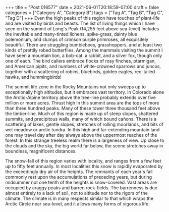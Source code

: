 +++
title = "Post 016577"
date = 2021-06-01T20:18:59-07:00
draft = false
categories = ["Category A", "Category B"]
tags = ["Tag A", "Tag B", "Tag C", "Tag D"]
+++
Even the high peaks of this region have touches of plant-life and are visited by birds and beasts. The list of living things which I have seen on the summit of Long's Peak (14,255 feet above sea-level) includes the inevitable and many-tinted lichens, spike-grass, dainty blue polemonium, and clumps of crimson purple primroses, all exquisitely beautiful. There are straggling bumblebees, grasshoppers, and at least two kinds of prettily robed butterflies. Among the mammals visiting the summit I have seen a mountain lion, a bob-cat, a rabbit, and a silver fox, though only one of each. The bird callers embrace flocks of rosy finches, ptarmigan, and American pipits, and numbers of white-crowned sparrows and juncos, together with a scattering of robins, bluebirds, golden eagles, red-tailed hawks, and hummingbirds!

The summit life zone in the Rocky Mountains not only sweeps up to exceptionally high altitudes, but it embraces vast territory. In Colorado alone the Arctic-Alpine territory above the tree-line probably extends over five million or more acres. Thrust high in this summit area are the tops of more than three hundred peaks. Many of these tower three thousand feet above the timber-line. Much of this region is made up of steep slopes, shattered summits, and precipitous walls, many of which bound cañons. There is a scattering of lakes, gentle slopes, stretches of rolling moorlands, and bits of wet meadow or arctic tundra. In this high and far-extending mountain land one may travel day after day always above the uppermost reaches of the forest. In this strange treeless realm there is a largeness of view. Up close to the clouds and the sky, the big world far below, the scene stretches away in boundless, magnificent distances.

The snow-fall of this region varies with locality, and ranges from a few feet up to fifty feet annually. In most localities this snow is rapidly evaporated by the exceedingly dry air of the heights. The remnants of each year's fall commonly rest upon the accumulations of preceding years, but during midsummer not one tenth of the heights is snow-covered. Vast areas are occupied by craggy peaks and barren rock-fields. The barrenness is due almost entirely to a lack of soil, not to altitude nor to the rigors of the climate. The climate is in many respects similar to that which wraps the Arctic Circle near sea-level, and it allows many forms of vigorous life.
